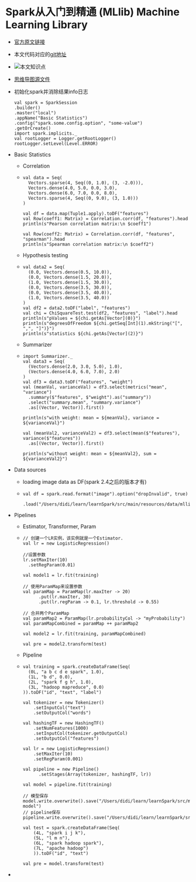 # Spark从入门到精通 (MLlib) Machine Learning Library

- [官方原文链接](http://spark.apache.org/docs/latest/ml-guide.html)

- 本文代码对应的[git地址](https://github.com/poteman/spark-tutorial)

- ![本文知识点](https://ws4.sinaimg.cn/large/006tKfTcly1g066kx6jb9j30u00uv0y1.jpg)

- [思维导图源文件](https://github.com/poteman/learnSpark/blob/master/xmind/RDDs%2C%20Accumulators%2C%20Broadcast%20Vars.xmind)

- 初始化spark并消除结果info日志

  ```
  val spark = SparkSession
  .builder()
  .master("local")
  .appName("Basic Statistics")
  .config("spark.some.config.option", "some-value")
  .getOrCreate()
  import spark.implicits._
  val rootLogger = Logger.getRootLogger()
  rootLogger.setLevel(Level.ERROR)
  ```

- Basic Statistics

  - Correlation

  - ```
    val data = Seq(
      Vectors.sparse(4, Seq((0, 1.0), (3, -2.0))),
      Vectors.dense(4.0, 5.0, 0.0, 3.0),
      Vectors.dense(6.0, 7.0, 0.0, 8.0),
      Vectors.sparse(4, Seq((0, 9.0), (3, 1.0)))
    )
    
    val df = data.map(Tuple1.apply).toDF("features")
    val Row(coeff1: Matrix) = Correlation.corr(df, "features").head
    println(s"Pearson correlation matrix:\n $coeff1")
    
    val Row(coeff2: Matrix) = Correlation.corr(df, "features", "spearman").head
    println(s"Spearman correlation matrix:\n $coeff2")
    ```

  - Hypothesis testing

  - ```
    val data2 = Seq(
      (0.0, Vectors.dense(0.5, 10.0)),
      (0.0, Vectors.dense(1.5, 20.0)),
      (1.0, Vectors.dense(1.5, 30.0)),
      (0.0, Vectors.dense(3.5, 30.0)),
      (0.0, Vectors.dense(3.5, 40.0)),
      (1.0, Vectors.dense(3.5, 40.0))
    )
    val df2 = data2.toDF("label", "features")
    val chi = ChiSquareTest.test(df2, "features", "label").head
    println(s"pValues = ${chi.getAs[Vector](0)}")
    println(s"degreesOfFreedom ${chi.getSeq[Int](1).mkString("[", ",", "]")}")
    println(s"statistics ${chi.getAs[Vector](2)}")
    ```

  - Summarizer

  - ```
    import Summarizer._
    val data3 = Seq(
      (Vectors.dense(2.0, 3.0, 5.0), 1.0),
      (Vectors.dense(4.0, 6.0, 7.0), 2.0)
    )
    val df3 = data3.toDF("features", "weight")
    val (meanVal, varianceVal) = df3.select(metrics("mean", "variance")
      .summary($"features", $"weight").as("summary"))
      .select("summary.mean", "summary.variance")
      .as[(Vector, Vector)].first()
    
    println(s"with weight: mean = ${meanVal}, variance = ${varianceVal}")
    
    val (meanVal2, varianceVal2) = df3.select(mean($"features"), variance($"features"))
      .as[(Vector, Vector)].first()
    
    println(s"without weight: mean = ${meanVal2}, sum = ${varianceVal2}")
    ```

- Data sources

  - loading image data as DF(spark 2.4之后的版本才有)

  - ```
    val df = spark.read.format("image").option("dropInvalid", true)
      .load("/Users/didi/learn/learnSpark/src/main/resources/data/mllib/images/kittens")
    ```

- Pipelines

  - Estimator, Transformer, Param

  - ```
    // 创建一个LR实例，该实例就是一个Estimator.
    val lr = new LogisticRegression()
    
    //设置参数
    lr.setMaxIter(10)
      .setRegParam(0.01)
      
    val model1 = lr.fit(training)
    
    // 使用ParamMap来设置参数
    val paramMap = ParamMap(lr.maxIter -> 20)
          .put(lr.maxIter, 30)
          .put(lr.regParam -> 0.1, lr.threshold -> 0.55)
          
    // 合并两个ParamMap
    val paramMap2 = ParamMap(lr.probabilityCol -> "myProbability")
    val paramMapCombined = paramMap ++ paramMap2
    
    val model2 = lr.fit(training, paramMapCombined)
    
    val pre = model2.transform(test)
    ```

  - Pipeline

  - ```
    val training = spark.createDataFrame(Seq(
      (0L, "a b c d e spark", 1.0),
      (1L, "b d", 0.0),
      (2L, "spark f g h", 1.0),
      (3L, "hadoop mapreduce", 0.0)
    )).toDF("id", "text", "label")
    
    val tokenizer = new Tokenizer()
        .setInputCol("text")
        .setOutputCol("words")
    
    val hashingTF = new HashingTF()
        .setNumFeatures(1000)
        .setInputCol(tokenizer.getOutputCol)
        .setOutputCol("features")
    
    val lr = new LogisticRegression()
        .setMaxIter(10)
        .setRegParam(0.001)
    
    val pipeline = new Pipeline()
          .setStages(Array(tokenizer, hashingTF, lr))
    
    val model = pipeline.fit(training)
    
    // 模型保存
    model.write.overwrite().save("/Users/didi/learn/learnSpark/src/main/scala/part3/modelSave/lr-model")
    // pipeline保存
    pipeline.write.overwrite().save("/Users/didi/learn/learnSpark/src/main/scala/part3/modelSave/pipeline1")
    
    val test = spark.createDataFrame(Seq(
        (4L, "spark i j k"),
        (5L, "l m n"),
        (6L, "spark hadoop spark"),
        (7L, "apache hadoop")
        )).toDF("id", "text")
    
    val pre = model.transform(test)
    ```

- 

